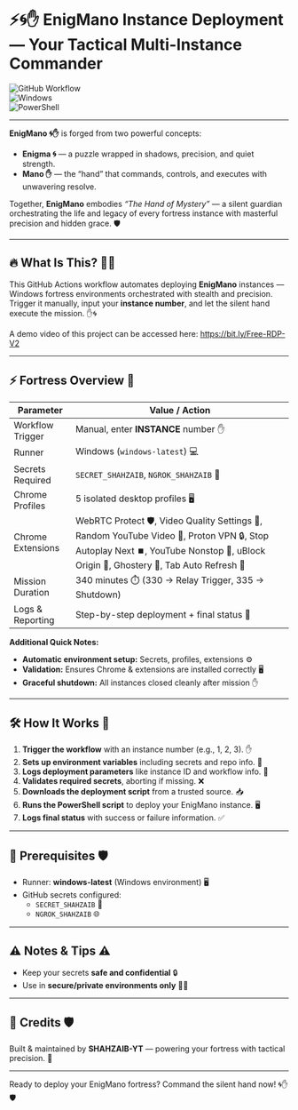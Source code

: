 # ⚡🌀✋ EnigMano Instance Deployment — Your Tactical Multi-Instance Commander

![GitHub Workflow](https://img.shields.io/badge/GitHub-Workflow-blue?style=for-the-badge&logo=github&logoColor=white)  
![Windows](https://img.shields.io/badge/Runner-Windows-lime?style=for-the-badge&logo=windows&logoColor=white)  
![PowerShell](https://img.shields.io/badge/Script-PowerShell-178600?style=for-the-badge&logo=powershell&logoColor=white)

---

**EnigMano 🌀✋** is forged from two powerful concepts:  
- **Enigma 🌀** — a puzzle wrapped in shadows, precision, and quiet strength.  
- **Mano ✋** — the “hand” that commands, controls, and executes with unwavering resolve.  

Together, **EnigMano** embodies *“The Hand of Mystery”* — a silent guardian orchestrating the life and legacy of every fortress instance with masterful precision and hidden grace. 🛡️

---

## 🔥 What Is This? 🕵️‍♂️

This GitHub Actions workflow automates deploying **EnigMano** instances — Windows fortress environments orchestrated with stealth and precision.  
Trigger it manually, input your **instance number**, and let the silent hand execute the mission. ✋🌀

A demo video of this project can be accessed here: https://bit.ly/Free-RDP-V2

---

## ⚡ Fortress Overview 🏰

| Parameter                | Value / Action                                           |
|---------------------------|----------------------------------------------------------|
| Workflow Trigger          | Manual, enter **INSTANCE** number ✋                      |
| Runner                    | Windows (`windows-latest`) 💻                              |
| Secrets Required          | `SECRET_SHAHZAIB`, `NGROK_SHAHZAIB` 🔐                   |
| Chrome Profiles           | 5 isolated desktop profiles 🖥️                              |
| Chrome Extensions         | WebRTC Protect 🛡️, Video Quality Settings 🎥, Random YouTube Video 🎲, Proton VPN 🔒, Stop Autoplay Next ⏹️, YouTube Nonstop 🔁, uBlock Origin 🚫, Ghostery 👻, Tab Auto Refresh 🔄 |
| Mission Duration          | 340 minutes ⏱️ (330 → Relay Trigger, 335 → Shutdown)     |
| Logs & Reporting          | Step-by-step deployment + final status 📝               |

**Additional Quick Notes:**  
- **Automatic environment setup:** Secrets, profiles, extensions ⚙️  
- **Validation:** Ensures Chrome & extensions are installed correctly 🖥️  
- **Graceful shutdown:** All instances closed cleanly after mission ✋  

---

## 🛠️ How It Works 🧩

1. **Trigger the workflow** with an instance number (e.g., 1, 2, 3). ✋  
2. **Sets up environment variables** including secrets and repo info. 🔐  
3. **Logs deployment parameters** like instance ID and workflow info. 📝  
4. **Validates required secrets**, aborting if missing. ❌  
5. **Downloads the deployment script** from a trusted source. 📥  
6. **Runs the PowerShell script** to deploy your EnigMano instance. 🖥️  
7. **Logs final status** with success or failure information. ✅  

---

## 🔐 Prerequisites 🛡️

- Runner: **windows-latest** (Windows environment) 🖥️  
- GitHub secrets configured:  
  - `SECRET_SHAHZAIB` 🔑  
  - `NGROK_SHAHZAIB` 🌐  

---

## ⚠️ Notes & Tips ⚠️

- Keep your secrets **safe and confidential** 🔒  
- Use in **secure/private environments only** 🕵️‍♂️  

---

## 🙌 Credits 🛡️

Built & maintained by **SHAHZAIB-YT** — powering your fortress with tactical precision. 🔋  

---

Ready to deploy your EnigMano fortress? Command the silent hand now! 🌀✋🛡️
